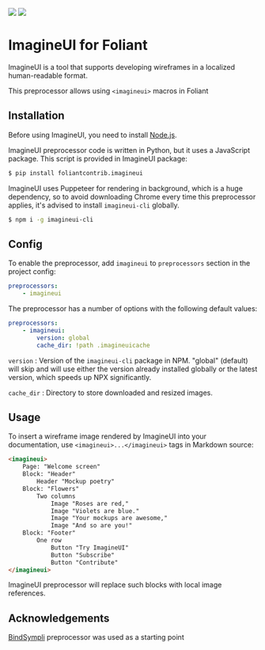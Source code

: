 [![](https://img.shields.io/pypi/v/foliantcontrib.imagineui.svg)](https://pypi.org/project/foliantcontrib.imagineui/) [![](https://img.shields.io/github/v/tag/imagineui/foliantcontrib.imagineui.svg?label=GitHub)](https://github.com/imagineui/foliantcontrib.imagineui)

# ImagineUI for Foliant

ImagineUI is a tool that supports developing wireframes in a localized human-readable format.

This preprocessor allows using `<imagineui>` macros in Foliant

## Installation

Before using ImagineUI, you need to install [Node.js](https://nodejs.org/en/).

ImagineUI preprocessor code is written in Python, but it uses a JavaScript package. This script is provided in ImagineUI package:

```bash
$ pip install foliantcontrib.imagineui
```

ImagineUI uses Puppeteer for rendering in background, which is a huge dependency, so to avoid downloading Chrome every time this preprocessor applies, it's advised to install `imagineui-cli` globally.

```bash
$ npm i -g imagineui-cli 
```

## Config

To enable the preprocessor, add `imagineui` to `preprocessors` section in the project config:

```yaml
preprocessors:
    - imagineui
```

The preprocessor has a number of options with the following default values:

```yaml
preprocessors:
    - imagineui:
        version: global
        cache_dir: !path .imagineuicache
```

`version`
:   Version of the `imagineui-cli` package in NPM. "global" (default) will skip and will use either the version already installed globally or the latest version, which speeds up NPX significantly. 

`cache_dir`
:   Directory to store downloaded and resized images.

## Usage

To insert a wireframe image rendered by ImagineUI into your documentation, use `<imagineui>...</imagineui>` tags in Markdown source:

```markdown
<imagineui>
    Page: "Welcome screen"
    Block: "Header"
        Header "Mockup poetry"
    Block: "Flowers"
        Two columns
            Image "Roses are red,"
            Image "Violets are blue."
            Image "Your mockups are awesome,"
            Image "And so are you!"
    Block: "Footer"
        One row
            Button "Try ImagineUI"
            Button "Subscribe"
            Button "Contribute"
</imagineui>
```

ImagineUI preprocessor will replace such blocks with local image references.


## Acknowledgements
[BindSympli](https://github.com/foliant-docs/foliantcontrib.bindsympli) preprocessor was used as a starting point